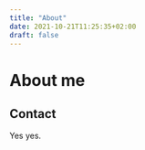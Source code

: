 ```yaml
---
title: "About"
date: 2021-10-21T11:25:35+02:00
draft: false
---
```


# About me

## Contact
Yes yes.
